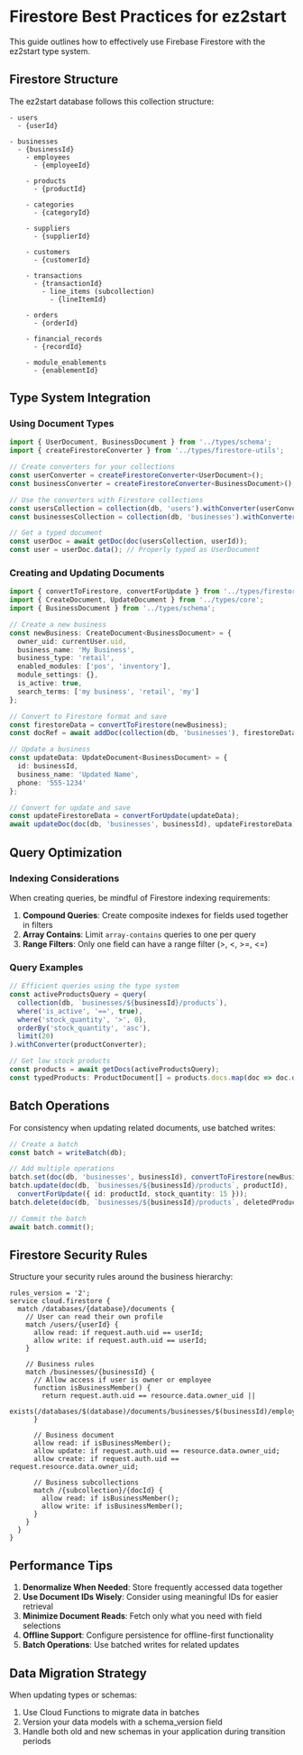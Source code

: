# Firestore Best Practices for ez2start

This guide outlines how to effectively use Firebase Firestore with the ez2start type system.

## Firestore Structure

The ez2start database follows this collection structure:

```
- users
  - {userId}
    
- businesses
  - {businessId}
    - employees
      - {employeeId}
    
    - products
      - {productId}
    
    - categories
      - {categoryId}
    
    - suppliers
      - {supplierId}
    
    - customers
      - {customerId}
    
    - transactions
      - {transactionId}
        - line_items (subcollection)
          - {lineItemId}
    
    - orders
      - {orderId}
    
    - financial_records
      - {recordId}
    
    - module_enablements
      - {enablementId}
```

## Type System Integration

### Using Document Types

```typescript
import { UserDocument, BusinessDocument } from '../types/schema';
import { createFirestoreConverter } from '../types/firestore-utils';

// Create converters for your collections
const userConverter = createFirestoreConverter<UserDocument>();
const businessConverter = createFirestoreConverter<BusinessDocument>();

// Use the converters with Firestore collections
const usersCollection = collection(db, 'users').withConverter(userConverter);
const businessesCollection = collection(db, 'businesses').withConverter(businessConverter);

// Get a typed document
const userDoc = await getDoc(doc(usersCollection, userId));
const user = userDoc.data(); // Properly typed as UserDocument
```

### Creating and Updating Documents

```typescript
import { convertToFirestore, convertForUpdate } from '../types/firestore-utils';
import { CreateDocument, UpdateDocument } from '../types/core';
import { BusinessDocument } from '../types/schema';

// Create a new business
const newBusiness: CreateDocument<BusinessDocument> = {
  owner_uid: currentUser.uid,
  business_name: 'My Business',
  business_type: 'retail',
  enabled_modules: ['pos', 'inventory'],
  module_settings: {},
  is_active: true,
  search_terms: ['my business', 'retail', 'my']
};

// Convert to Firestore format and save
const firestoreData = convertToFirestore(newBusiness);
const docRef = await addDoc(collection(db, 'businesses'), firestoreData);

// Update a business
const updateData: UpdateDocument<BusinessDocument> = {
  id: businessId,
  business_name: 'Updated Name',
  phone: '555-1234'
};

// Convert for update and save
const updateFirestoreData = convertForUpdate(updateData);
await updateDoc(doc(db, 'businesses', businessId), updateFirestoreData);
```

## Query Optimization

### Indexing Considerations

When creating queries, be mindful of Firestore indexing requirements:

1. **Compound Queries**: Create composite indexes for fields used together in filters
2. **Array Contains**: Limit `array-contains` queries to one per query
3. **Range Filters**: Only one field can have a range filter (>, <, >=, <=)

### Query Examples

```typescript
// Efficient queries using the type system
const activeProductsQuery = query(
  collection(db, `businesses/${businessId}/products`),
  where('is_active', '==', true),
  where('stock_quantity', '>', 0),
  orderBy('stock_quantity', 'asc'),
  limit(20)
).withConverter(productConverter);

// Get low stock products
const products = await getDocs(activeProductsQuery);
const typedProducts: ProductDocument[] = products.docs.map(doc => doc.data());
```

## Batch Operations

For consistency when updating related documents, use batched writes:

```typescript
// Create a batch
const batch = writeBatch(db);

// Add multiple operations
batch.set(doc(db, 'businesses', businessId), convertToFirestore(newBusiness));
batch.update(doc(db, `businesses/${businessId}/products`, productId), 
  convertForUpdate({ id: productId, stock_quantity: 15 }));
batch.delete(doc(db, `businesses/${businessId}/products`, deletedProductId));

// Commit the batch
await batch.commit();
```

## Firestore Security Rules

Structure your security rules around the business hierarchy:

```
rules_version = '2';
service cloud.firestore {
  match /databases/{database}/documents {
    // User can read their own profile
    match /users/{userId} {
      allow read: if request.auth.uid == userId;
      allow write: if request.auth.uid == userId;
    }
    
    // Business rules
    match /businesses/{businessId} {
      // Allow access if user is owner or employee
      function isBusinessMember() {
        return request.auth.uid == resource.data.owner_uid || 
               exists(/databases/$(database)/documents/businesses/$(businessId)/employees/$(request.auth.uid));
      }
      
      // Business document
      allow read: if isBusinessMember();
      allow update: if request.auth.uid == resource.data.owner_uid;
      allow create: if request.auth.uid == request.resource.data.owner_uid;
      
      // Business subcollections
      match /{subcollection}/{docId} {
        allow read: if isBusinessMember();
        allow write: if isBusinessMember();
      }
    }
  }
}
```

## Performance Tips

1. **Denormalize When Needed**: Store frequently accessed data together
2. **Use Document IDs Wisely**: Consider using meaningful IDs for easier retrieval
3. **Minimize Document Reads**: Fetch only what you need with field selections
4. **Offline Support**: Configure persistence for offline-first functionality
5. **Batch Operations**: Use batched writes for related updates

## Data Migration Strategy

When updating types or schemas:

1. Use Cloud Functions to migrate data in batches
2. Version your data models with a schema_version field
3. Handle both old and new schemas in your application during transition periods
